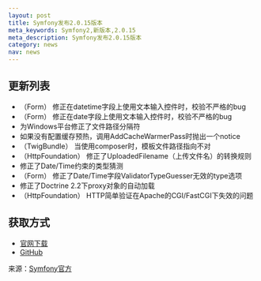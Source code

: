 ```yaml
---
layout: post
title: Symfony发布2.0.15版本
meta_keywords: Symfony2,新版本,2.0.15
meta_description: Symfony发布2.0.15版本
category: news
nav: news
---
```


更新列表
--------

* （Form） 修正在datetime字段上使用文本输入控件时，校验不严格的bug
* （Form） 修正在date字段上使用文本输入控件时，校验不严格的bug
* 为Windows平台修正了文件路径分隔符
* 如果没有配置缓存预热，调用AddCacheWarmerPass时抛出一个notice
* （TwigBundle） 当使用composer时，模板文件路径指向不对
* （HttpFoundation） 修正了UploadedFilename（上传文件名）的转换规则
* 修正了Date/Time约束的类型猜测
* （Form） 修正了Date/Time字段ValidatorTypeGuesser无效的type选项
* 修正了Doctrine 2.2下proxy对象的自动加载
* （HttpFoundation） HTTP简单验证在Apache的CGI/FastCGI下失效的问题

获取方式
--------

* [官网下载](http://symfony.com/download)
* [GitHub](https://github.com/symfony/symfony/tree/v2.0.15)

来源：[Symfony官方](http://symfony.com/blog/symfony-2-0-15-released)

